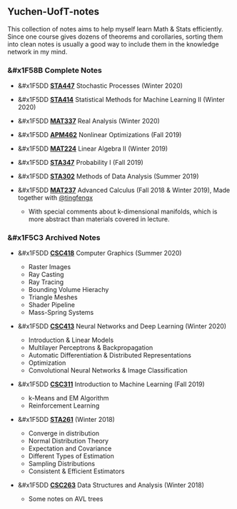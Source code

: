 ## Yuchen-UofT-notes

This collection of notes aims to help myself learn Math & Stats efficiently. Since one course gives dozens of theorems and corollaries, sorting them into clean notes is usually a good way to include them in the knowledge network in my mind.

### &#x1F58B Complete Notes
- &#x1F5DD [**STA447**](https://yuchenwyc.github.io/Yuchen-UofT-notes/STA447/STA447.pdf) Stochastic Processes (Winter 2020)

- &#x1F5DD [**STA414**](https://yuchenwyc.github.io/Yuchen-UofT-notes/STA414/STA414.pdf) Statistical Methods for Machine Learning II (Winter 2020)

- &#x1F5DD [**MAT337**](https://yuchenwyc.github.io/Yuchen-UofT-notes/MAT337/MAT337.pdf) Real Analysis (Winter 2020)

- &#x1F5DD [**APM462**](https://yuchenwyc.github.io/Yuchen-UofT-notes/APM462/APM462.pdf) Nonlinear Optimizations (Fall 2019)

- &#x1F5DD [**MAT224**](https://yuchenwyc.github.io/Yuchen-UofT-notes/MAT224/MAT224.pdf) Linear Algebra II (Winter 2019)

- &#x1F5DD [**STA347**](https://yuchenwyc.github.io/Yuchen-UofT-notes/STA347/STA347.pdf) Probability I (Fall 2019)

- &#x1F5DD [**STA302**](https://yuchenwyc.github.io/Yuchen-UofT-notes/STA302/STA302.pdf) Methods of Data Analysis (Summer 2019)

- &#x1F5DD [**MAT237**](https://yuchenwyc.github.io/Yuchen-UofT-notes/MAT237/MAT237.pdf) Advanced Calculus (Fall 2018 & Winter 2019), Made together with [@tingfengx](https://github.com/tingfengx)
  * With special comments about k-dimensional manifolds, which is more abstract than materials covered in lecture.


### &#x1F5C3	Archived Notes

- &#x1F5DD [**CSC418**](https://yuchenwyc.github.io/Yuchen-UofT-notes/CSC418/CSC418.pdf) Computer Graphics (Summer 2020)
  * Raster Images
  * Ray Casting
  * Ray Tracing
  * Bounding Volume Hierachy
  * Triangle Meshes
  * Shader Pipeline
  * Mass-Spring Systems
  

- &#x1F5DD [**CSC413**](https://yuchenwyc.github.io/Yuchen-UofT-notes/CSC413/CSC413.pdf) Neural Networks and Deep Learning (Winter 2020)
  * Introduction & Linear Models
  * Multilayer Perceptrons & Backpropagation
  * Automatic Differentiation & Distributed Representations
  * Optimization
  * Convolutional Neural Networks & Image Classification
  
- &#x1F5DD [**CSC311**](https://yuchenwyc.github.io/Yuchen-UofT-notes/CSC311/CSC311.pdf) Introduction to Machine Learning (Fall 2019)
  * k-Means and EM Algorithm
  * Reinforcement Learning

- &#x1F5DD [**STA261**](https://yuchenwyc.github.io/Yuchen-UofT-notes/STA261/STA261.pdf)  (Winter 2018)
  * Converge in distribution
  * Normal Distribution Theory
  * Expectation and Covariance
  * Different Types of Estimation
  * Sampling Distributions
  * Consistent & Efficient Estimators 
  
- &#x1F5DD [**CSC263**](https://yuchenwyc.github.io/Yuchen-UofT-notes/CSC263/CSC263.pdf) Data Structures and Analysis (Winter 2018)
  * Some notes on AVL trees
